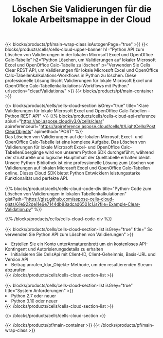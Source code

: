 ﻿---
title:  Löschen Sie Validierungen für die lokale Arbeitsmappe in der Cloud
description:  Cloud-APIs und SDKs zum Löschen von Validierungen unter Microsoft Excel und OpenOffice Calc. Klare Validierungen für lokale Tabellenkalkulationen durch die Cells Cloud API. SDK unterstützt verschiedene Entwicklungssprachen. Dazu gehören Android, C#, Go, Java, NodeJS, Perl, PHP, Python, Ruby und Swift.
url: /de/python/clear/validations/
---
{{< blocks/products/pf/main-wrap-class isAutogenPage="true" >}}
{{< blocks/products/cells/cells-cloud-upper-banner h1="Python API zum Löschen von Validierungen in der lokalen Microsoft Excel und OpenOffice Calc-Tabelle" h2="Python Löschen, um Validierungen auf lokaler Microsoft Excel und OpenOffice Calc-Tabelle zu löschen" p="Verwenden Sie Cells Clear REST API, um Validierungen für lokale Microsoft Excel und OpenOffice Calc-Tabellenkalkulations-Workflows in Python zu löschen. Diese professionelle Lösung löscht Validierungen für lokale Microsoft Excel und OpenOffice Calc-Tabellenkalkulations-Workflows mit Python." urlsection="clear/Validations/" >}}
{{< blocks/products/pf/main-container >}}

{{< blocks/products/cells/cells-cloud-section isGrey="true" title="Klare Validierungen für lokale Microsoft Excel und OpenOffice Calc-Tabellen – Python REST API" >}}
{{% blocks/products/cells/cells-cloud-api-reference apiurl="https://api.aspose.cloud/v3.0/cells/clear" apireferenceurl="https://apireference.aspose.cloud/cells/#/LightCells/PostClearObjects" apimethod="POST" %}}
<br/>
Das Löschen von Validierungen auf der lokalen Microsoft Excel- und OpenOffice Calc-Tabelle ist eine komplexe Aufgabe. Das Löschen von Validierungen für lokale Microsoft Excel- und OpenOffice Calc-Tabellenübergänge wird von unserem Python SDK durchgeführt, während der strukturelle und logische Hauptinhalt der Quelltabelle erhalten bleibt. Unsere Python-Bibliothek ist eine professionelle Lösung zum Löschen von Validierungen auf lokalen Microsoft Excel und OpenOffice Calc-Tabellen online. Dieses Cloud SDK bietet Python Entwicklern leistungsstarke Funktionalität und perfekte API.
<br/>
<br/>
{{% blocks/products/cells/cells-cloud-code-div title="Python-Code zum Löschen von Validierungen in lokalen Tabellenkalkulationen" gistPath="https://gist.github.com/aspose-cells-cloud-gists/61e922de11e6e7144db88adcad6501c1.js?file=Example-Clear-Validation.py" %}}
  
{{% /blocks/products/cells/cells-cloud-code-div %}}
<br/>
<br/>
{{< blocks/products/cells/cells-cloud-section-list isGrey="true" title=" So verwenden Sie Python API zum Löschen von Validierungen" >}}
<li> Erstellen Sie ein Konto unter<a href="https://dashboard.aspose.cloud/">Armaturenbrett</a> um ein kostenloses API-Kontingent und Autorisierungsdetails zu erhalten</li>
<li>Initialisieren Sie CellsApi mit Client-ID, Client-Geheimnis, Basis-URL und Version API</li>
<li>Beitrag anrufen_klar_Objekte-Methode, um den resultierenden Stream abzurufen</li>
{{< /blocks/products/cells/cells-cloud-section-list >}}
<br/>
<br/>
{{< blocks/products/cells/cells-cloud-section-list isGrey="true" title="System Anforderungen" >}}
<li>Python 2.7 oder neuer</li>
<li>Python 3.10 oder neuer</li>
{{< /blocks/products/cells/cells-cloud-section-list >}}

{{< /blocks/products/cells/cells-cloud-section >}}

{{< /blocks/products/pf/main-container >}}
{{< /blocks/products/pf/main-wrap-class >}}
